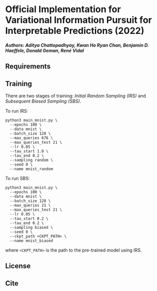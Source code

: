 # Official Implementation for Variational Information Pursuit for Interpretable Predictions (2022)
##### Authors: Aditya Chattopadhyay, Kwan Ho Ryan Chan, Benjamin D. Haeffele, Donald Geman, René Vidal


## Requirements


## Training
There are two stages of training: *Initial Random Sampling (IRS)* and *Subsequent Biased Sampling (SBS)*.

To run IRS:

```
python3 main_mnist.py \
  --epochs 100 \
  --data mnist \
  --batch_size 128 \
  --max_queries 676 \
  --max_queries_test 21 \
  --lr 0.05 \
  --tau_start 1.0 \
  --tau_end 0.2 \
  --sampling random \
  --seed 0 \
  --name mnist_random
```

To run SBS:

```
python3 main_mnist.py \
  --epochs 100 \
  --data mnist \
  --batch_size 128 \
  --max_queries 21 \
  --max_queries_test 21 \
  --lr 0.05 \
  --tau_start 0.2 \
  --tau_end 0.2 \
  --sampling biased \
  --seed 0 \
  --ckpt_path <CKPT_PATH> \
  --name mnist_biased
```
where `<CKPT_PATH>` is the path to the pre-trained model using IRS.
## License



## Cite



